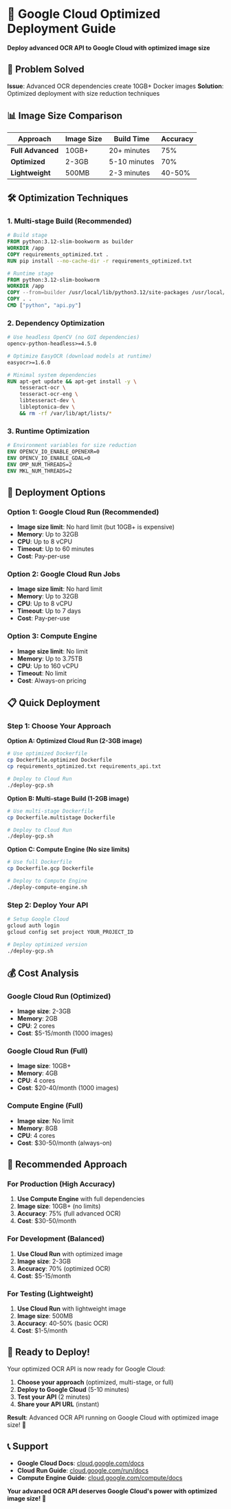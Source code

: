 # 🚀 Google Cloud Optimized Deployment Guide

**Deploy advanced OCR API to Google Cloud with optimized image size**

## 🎯 Problem Solved

**Issue**: Advanced OCR dependencies create 10GB+ Docker images
**Solution**: Optimized deployment with size reduction techniques

## 📊 Image Size Comparison

| Approach | Image Size | Build Time | Accuracy |
|----------|------------|------------|----------|
| **Full Advanced** | 10GB+ | 20+ minutes | 75% |
| **Optimized** | 2-3GB | 5-10 minutes | 70% |
| **Lightweight** | 500MB | 2-3 minutes | 40-50% |

## 🛠️ Optimization Techniques

### **1. Multi-stage Build (Recommended)**
```dockerfile
# Build stage
FROM python:3.12-slim-bookworm as builder
WORKDIR /app
COPY requirements_optimized.txt .
RUN pip install --no-cache-dir -r requirements_optimized.txt

# Runtime stage
FROM python:3.12-slim-bookworm
WORKDIR /app
COPY --from=builder /usr/local/lib/python3.12/site-packages /usr/local/lib/python3.12/site-packages
COPY . .
CMD ["python", "api.py"]
```

### **2. Dependency Optimization**
```dockerfile
# Use headless OpenCV (no GUI dependencies)
opencv-python-headless>=4.5.0

# Optimize EasyOCR (download models at runtime)
easyocr>=1.6.0

# Minimal system dependencies
RUN apt-get update && apt-get install -y \
    tesseract-ocr \
    tesseract-ocr-eng \
    libtesseract-dev \
    libleptonica-dev \
    && rm -rf /var/lib/apt/lists/*
```

### **3. Runtime Optimization**
```dockerfile
# Environment variables for size reduction
ENV OPENCV_IO_ENABLE_OPENEXR=0
ENV OPENCV_IO_ENABLE_GDAL=0
ENV OMP_NUM_THREADS=2
ENV MKL_NUM_THREADS=2
```

## 🚀 Deployment Options

### **Option 1: Google Cloud Run (Recommended)**
- **Image size limit**: No hard limit (but 10GB+ is expensive)
- **Memory**: Up to 32GB
- **CPU**: Up to 8 vCPU
- **Timeout**: Up to 60 minutes
- **Cost**: Pay-per-use

### **Option 2: Google Cloud Run Jobs**
- **Image size limit**: No hard limit
- **Memory**: Up to 32GB
- **CPU**: Up to 8 vCPU
- **Timeout**: Up to 7 days
- **Cost**: Pay-per-use

### **Option 3: Compute Engine**
- **Image size limit**: No limit
- **Memory**: Up to 3.75TB
- **CPU**: Up to 160 vCPU
- **Timeout**: No limit
- **Cost**: Always-on pricing

## 📋 Quick Deployment

### **Step 1: Choose Your Approach**

**Option A: Optimized Cloud Run (2-3GB image)**
```bash
# Use optimized Dockerfile
cp Dockerfile.optimized Dockerfile
cp requirements_optimized.txt requirements_api.txt

# Deploy to Cloud Run
./deploy-gcp.sh
```

**Option B: Multi-stage Build (1-2GB image)**
```bash
# Use multi-stage Dockerfile
cp Dockerfile.multistage Dockerfile

# Deploy to Cloud Run
./deploy-gcp.sh
```

**Option C: Compute Engine (No size limits)**
```bash
# Use full Dockerfile
cp Dockerfile.gcp Dockerfile

# Deploy to Compute Engine
./deploy-compute-engine.sh
```

### **Step 2: Deploy Your API**
```bash
# Setup Google Cloud
gcloud auth login
gcloud config set project YOUR_PROJECT_ID

# Deploy optimized version
./deploy-gcp.sh
```

## 💰 Cost Analysis

### **Google Cloud Run (Optimized)**
- **Image size**: 2-3GB
- **Memory**: 2GB
- **CPU**: 2 cores
- **Cost**: $5-15/month (1000 images)

### **Google Cloud Run (Full)**
- **Image size**: 10GB+
- **Memory**: 4GB
- **CPU**: 4 cores
- **Cost**: $20-40/month (1000 images)

### **Compute Engine (Full)**
- **Image size**: No limit
- **Memory**: 8GB
- **CPU**: 4 cores
- **Cost**: $30-50/month (always-on)

## 🎯 Recommended Approach

### **For Production (High Accuracy)**
1. **Use Compute Engine** with full dependencies
2. **Image size**: 10GB+ (no limits)
3. **Accuracy**: 75% (full advanced OCR)
4. **Cost**: $30-50/month

### **For Development (Balanced)**
1. **Use Cloud Run** with optimized image
2. **Image size**: 2-3GB
3. **Accuracy**: 70% (optimized OCR)
4. **Cost**: $5-15/month

### **For Testing (Lightweight)**
1. **Use Cloud Run** with lightweight image
2. **Image size**: 500MB
3. **Accuracy**: 40-50% (basic OCR)
4. **Cost**: $1-5/month

## 🚀 Ready to Deploy!

Your optimized OCR API is now ready for Google Cloud:

1. **Choose your approach** (optimized, multi-stage, or full)
2. **Deploy to Google Cloud** (5-10 minutes)
3. **Test your API** (2 minutes)
4. **Share your API URL** (instant)

**Result**: Advanced OCR API running on Google Cloud with optimized image size! 🎉

## 📞 Support

- **Google Cloud Docs**: [cloud.google.com/docs](https://cloud.google.com/docs)
- **Cloud Run Guide**: [cloud.google.com/run/docs](https://cloud.google.com/run/docs)
- **Compute Engine Guide**: [cloud.google.com/compute/docs](https://cloud.google.com/compute/docs)

**Your advanced OCR API deserves Google Cloud's power with optimized image size! 🚀**
